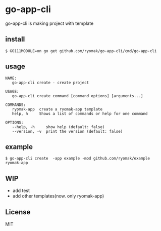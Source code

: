 # go-app-cli
go-app-cli is making project with template


## install

```
$ GO111MODULE=on go get github.com/ryomak/go-app-cli/cmd/go-app-cli
```

## usage

```
NAME:
   go-app-cli create - create project

USAGE:
   go-app-cli create command [command options] [arguments...]

COMMANDS:
   ryomak-app  create a ryomak-app template
   help, h     Shows a list of commands or help for one command

OPTIONS:
   --help, -h     show help (default: false)
   --version, -v  print the version (default: false)
```

## example

```
$ go-app-cli create  -app example -mod github.com/ryomak/example ryomak-app
```

## WIP
- add test
- add other templates(now. only ryomak-app)

## License
MIT

